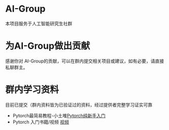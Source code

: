 # AI-Group
本项目服务于人工智能研究生社群
# 为AI-Group做出贡献
感谢你对 AI-Group的贡献，可以在群内提交相关项目或建议，如有必要，请直接私聊群主。
# 群内学习资料
目前已提交（群内资料皆为已验证过的资料，经过提供者完整学习证实可靠
- Pytorch最简易教程-小土堆[Pytorch纯新手入门](https://www.bilibili.com/video/BV1hE411t7RN?from=search&seid=17648113158713790376)
- Pytorch 入门书籍/视频  [视频](https://space.bilibili.com/1567748478/channel/seriesdetail?sid=358497) 

